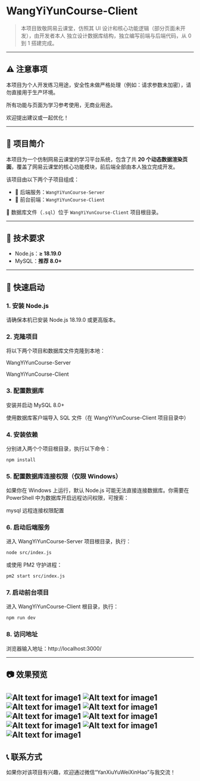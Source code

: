 # WangYiYunCourse-Client
>本项目致敬网易云课堂，仿照其 UI 设计和核心功能逻辑（部分页面未开发），由开发者本人 独立设计数据库结构，独立编写前端与后端代码，从 0 到 1 搭建完成。
---
## ⚠️ 注意事项
本项目为个人开发练习用途，安全性未做严格处理（例如：请求参数未加密），请勿直接用于生产环境。

所有功能与页面为学习参考使用，无商业用途。

欢迎提出建议或一起优化！

---
## 📌 项目简介
本项目为一个仿制网易云课堂的学习平台系统，包含了共 **20 个动态数据渲染页面**，覆盖了网易云课堂的核心功能模块，前后端全部由本人独立完成开发。

该项目由以下两个子项目组成：

- 🎯 后端服务：`WangYiYunCourse-Server`
- 🎯 前台前端：`WangYiYunCourse-Client`

📁 数据库文件（`.sql`）位于 `WangYiYunCourse-Client` 项目根目录。

---
## 🔧 技术要求
- Node.js：**≥ 18.19.0**
- MySQL：**推荐 8.0+**
---
## 🚀 快速启动
### 1. 安装 Node.js
请确保本机已安装 Node.js 18.19.0 或更高版本。
### 2. 克隆项目
将以下两个项目和数据库文件克隆到本地：

WangYiYunCourse-Server

WangYiYunCourse-Client
### 3. 配置数据库
安装并启动 MySQL 8.0+

使用数据库客户端导入 SQL 文件（在 WangYiYunCourse-Client 项目目录中）
### 4. 安装依赖
分别进入两个个项目根目录，执行以下命令：

```bash
npm install
```
### 5. 配置数据库连接权限（仅限 Windows）
如果你在 Windows 上运行，默认 Node.js 可能无法直接连接数据库。你需要在 PowerShell 中为数据库开启远程访问权限，可搜索：

mysql 远程连接权限配置
### 6. 启动后端服务
进入 WangYiYunCourse-Server 项目根目录，执行：
```bash
node src/index.js
```
或使用 PM2 守护进程：
```bash
pm2 start src/index.js
```
### 7. 启动前台项目
进入 WangYiYunCourse-Client 根目录，执行：
```bash
npm run dev
```
### 8. 访问地址
浏览器输入地址：http://localhost:3000/

---
## 📷 效果预览
![Alt text for image1](/public/website-screenshot/a.png)
![Alt text for image1](/public/website-screenshot/h.png)
![Alt text for image1](/public/website-screenshot/c.jpeg)
![Alt text for image1](/public/website-screenshot/b.png)
![Alt text for image1](/public/website-screenshot/i.png)
![Alt text for image1](/public/website-screenshot/g.png)
![Alt text for image1](/public/website-screenshot/j.png)
![Alt text for image1](/public/website-screenshot/e.png)
![Alt text for image1](/public/website-screenshot/f.png)
---
## 📞 联系方式
如果你对该项目有兴趣，欢迎通过微信“YanXiuYuWeiXinHao”与我交流！